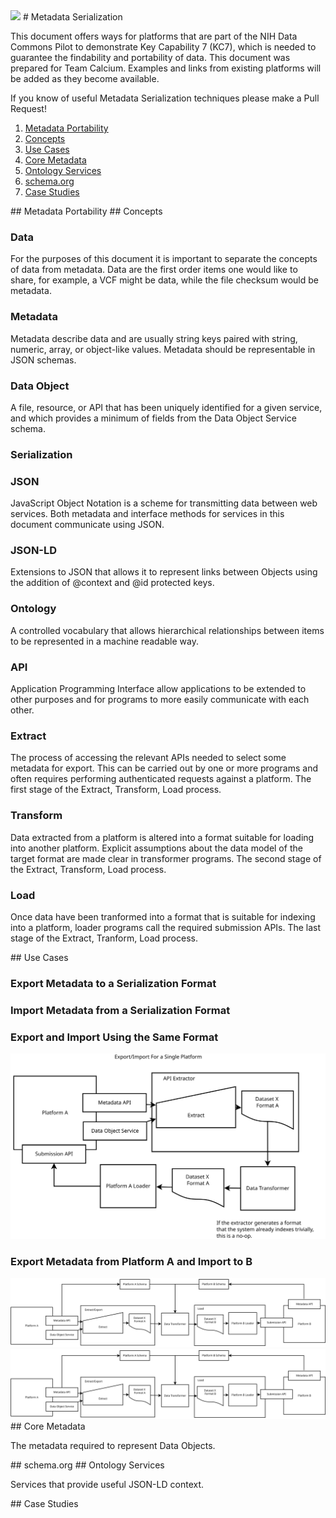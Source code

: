 <img src="diagrams/ThinkTank.svg" width="280" />
# Metadata Serialization

This document offers ways for platforms that are part of the NIH Data Commons Pilot to demonstrate Key Capability 7 (KC7), which is needed to guarantee the findability and portability of data. This document was prepared for Team Calcium. Examples and links from existing platforms will be added as they become available.

If you know of useful Metadata Serialization techniques please make a Pull Request!

1. [Metadata Portability](#portability)
2. [Concepts](#concepts)
3. [Use Cases](#usecases)
4. [Core Metadata](#coremetadata)
5. [Ontology Services](#services)
6. [schema.org](#schema)
7. [Case Studies](#casestudies)

<a name="portability" />
## Metadata Portability



<a name="concepts" />
## Concepts

### Data 

For the purposes of this document it is important to separate the concepts of
data from metadata. Data are the first order items one would like to share, 
for example, a VCF might be data, while the file checksum would be metadata.

### Metadata

Metadata describe data and are usually string keys paired with string, numeric, 
array, or object-like values. Metadata should be representable in JSON schemas.

### Data Object

A file, resource, or API that has been uniquely identified for a given 
service, and which provides a minimum of fields from the Data Object 
Service schema.

### Serialization

### JSON

JavaScript Object Notation is a scheme for transmitting data between web 
services. Both metadata and interface methods for services in this document
communicate using JSON.

### JSON-LD

Extensions to JSON that allows it to represent links between Objects using
the addition of @context and @id protected keys.

### Ontology

A controlled vocabulary that allows hierarchical relationships between items
to be represented in a machine readable way.

### API

Application Programming Interface allow applications to be extended to other 
purposes and for programs to more easily communicate with each other.

### Extract

The process of accessing the relevant APIs needed to select some metadata for 
export. This can be carried out by one or more programs and often requires 
performing authenticated requests against a platform. The first stage of the
Extract, Transform, Load process.

### Transform

Data extracted from a platform is altered into a format suitable 
for loading into another platform. Explicit assumptions about the data model 
of the target format are made clear in transformer programs. The second 
stage of the Extract, Transform, Load process.

### Load

Once data have been tranformed into a format that is suitable for indexing 
into a platform, loader programs call the required submission APIs. The last 
stage of the Extract, Tranform, Load process.

<a name="usecases" />
## Use Cases

### Export Metadata to a Serialization Format

### Import Metadata from a Serialization Format

### Export and Import Using the Same Format

<img src="diagrams/exporter-importer.svg" />

### Export Metadata from Platform A and Import to B

<img src="diagrams/exporter.svg" />

<img src="diagrams/transformer.svg" />


<a name="coremetadata" />
## Core Metadata

The metadata required to represent Data Objects.

<a name="schema" />
## schema.org

<a name="services" />
## Ontology Services

Services that provide useful JSON-LD context.

<a name="casestudies" />
## Case Studies